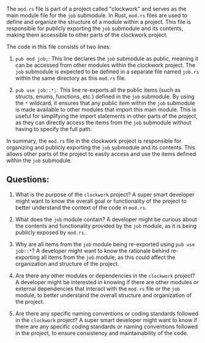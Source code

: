 The `mod.rs` file is part of a project called "clockwork" and serves as the main module file for the `job` submodule. In Rust, `mod.rs` files are used to define and organize the structure of a module within a project. This file is responsible for publicly exporting the `job` submodule and its contents, making them accessible to other parts of the clockwork project.

The code in this file consists of two lines:

1. `pub mod job;`: This line declares the `job` submodule as public, meaning it can be accessed from other modules within the clockwork project. The `job` submodule is expected to be defined in a separate file named `job.rs` within the same directory as this `mod.rs` file.

2. `pub use job::*;`: This line re-exports all the public items (such as structs, enums, functions, etc.) defined in the `job` submodule. By using the `*` wildcard, it ensures that any public item within the `job` submodule is made available to other modules that import this main module. This is useful for simplifying the import statements in other parts of the project, as they can directly access the items from the `job` submodule without having to specify the full path.

In summary, the `mod.rs` file in the clockwork project is responsible for organizing and publicly exporting the `job` submodule and its contents. This allows other parts of the project to easily access and use the items defined within the `job` submodule.
## Questions: 
 1. What is the purpose of the `clockwork` project?
   A super smart developer might want to know the overall goal or functionality of the project to better understand the context of the code in `mod.rs`.

2. What does the `job` module contain?
   A developer might be curious about the contents and functionality provided by the `job` module, as it is being publicly exposed by `mod.rs`.

3. Why are all items from the `job` module being re-exported using `pub use job::*`?
   A developer might want to know the rationale behind re-exporting all items from the `job` module, as this could affect the organization and structure of the project.

4. Are there any other modules or dependencies in the `clockwork` project?
   A developer might be interested in knowing if there are other modules or external dependencies that interact with the `mod.rs` file or the `job` module, to better understand the overall structure and organization of the project.

5. Are there any specific naming conventions or coding standards followed in the `clockwork` project?
   A super smart developer might want to know if there are any specific coding standards or naming conventions followed in the project, to ensure consistency and maintainability of the code.
    